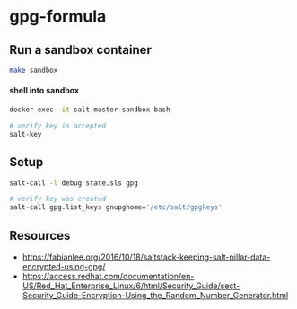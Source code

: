 # gpg-formula


## Run a sandbox container

```bash
make sandbox
```

#### shell into sandbox

```bash
docker exec -it salt-master-sandbox bash

# verify key is accepted
salt-key
```


## Setup

```bash
salt-call -l debug state.sls gpg

# verify key was created
salt-call gpg.list_keys gnupghome='/etc/salt/gpgkeys'
```


## Resources

* https://fabianlee.org/2016/10/18/saltstack-keeping-salt-pillar-data-encrypted-using-gpg/
* https://access.redhat.com/documentation/en-US/Red_Hat_Enterprise_Linux/6/html/Security_Guide/sect-Security_Guide-Encryption-Using_the_Random_Number_Generator.html
